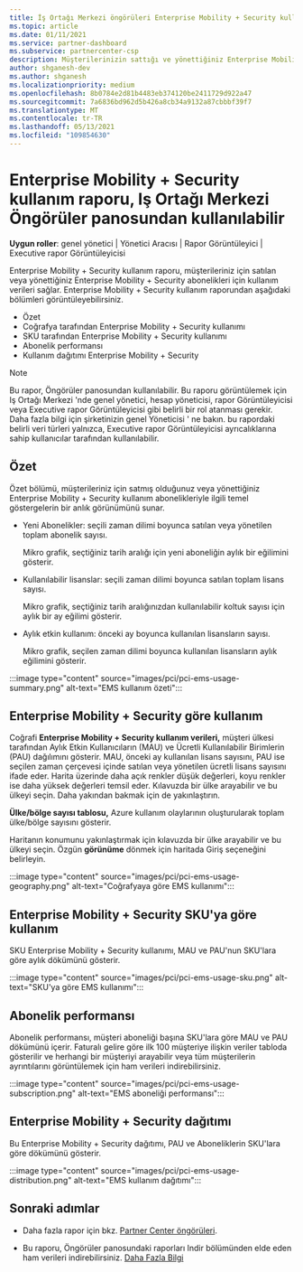 ```yaml
---
title: İş Ortağı Merkezi öngörüleri Enterprise Mobility + Security kullanım raporu
ms.topic: article
ms.date: 01/11/2021
ms.service: partner-dashboard
ms.subservice: partnercenter-csp
description: Müşterilerinizin sattığı ve yönettiğiniz Enterprise Mobility + Security aboneliklerin kullanımı ile ilgili olarak neler yapabileceğinizi görün.
author: shganesh-dev
ms.author: shganesh
ms.localizationpriority: medium
ms.openlocfilehash: 8b0784e2d81b4483eb374120be2411729d922a47
ms.sourcegitcommit: 7a6836bd962d5b426a8cb34a9132a87cbbbf39f7
ms.translationtype: MT
ms.contentlocale: tr-TR
ms.lasthandoff: 05/13/2021
ms.locfileid: "109854630"
---
```

# <a name="enterprise-mobility--security-usage-report-available-from-the-partner-center-insights-dashboard"></a>Enterprise Mobility + Security kullanım raporu, Iş Ortağı Merkezi Öngörüler panosundan kullanılabilir

**Uygun roller**: genel yönetici | Yönetici Aracısı | Rapor Görüntüleyici | Executive rapor Görüntüleyicisi

Enterprise Mobility + Security kullanım raporu, müşterileriniz için satılan veya yönettiğiniz Enterprise Mobility + Security abonelikleri için kullanım verileri sağlar. Enterprise Mobility + Security kullanım raporundan aşağıdaki bölümleri görüntüleyebilirsiniz.

- Özet
- Coğrafya tarafından Enterprise Mobility + Security kullanımı
- SKU tarafından Enterprise Mobility + Security kullanımı
- Abonelik performansı
- Kullanım dağıtımı Enterprise Mobility + Security

 > [!NOTE]
 > Bu rapor, Öngörüler panosundan kullanılabilir. Bu raporu görüntülemek için Iş Ortağı Merkezi 'nde genel yönetici, hesap yöneticisi, rapor Görüntüleyicisi veya Executive rapor Görüntüleyicisi gibi belirli bir rol atanması gerekir. Daha fazla bilgi için şirketinizin genel Yöneticisi ' ne bakın. bu rapordaki belirli veri türleri yalnızca, Executive rapor Görüntüleyicisi ayrıcalıklarına sahip kullanıcılar tarafından kullanılabilir.

## <a name="summary"></a>Özet

Özet bölümü, müşterileriniz için satmış olduğunuz veya yönettiğiniz Enterprise Mobility + Security kullanım abonelikleriyle ilgili temel göstergelerin bir anlık görünümünü sunar. 

- Yeni Abonelikler: seçili zaman dilimi boyunca satılan veya yönetilen toplam abonelik sayısı.

   Mikro grafik, seçtiğiniz tarih aralığı için yeni aboneliğin aylık bir eğilimini gösterir.

- Kullanılabilir lisanslar: seçili zaman dilimi boyunca satılan toplam lisans sayısı.

   Mikro grafik, seçtiğiniz tarih aralığınızdan kullanılabilir koltuk sayısı için aylık bir ay eğilimi gösterir.

- Aylık etkin kullanım: önceki ay boyunca kullanılan lisansların sayısı.

   Mikro grafik, seçilen zaman dilimi boyunca kullanılan lisansların aylık eğilimini gösterir.

:::image type="content" source="images/pci/pci-ems-usage-summary.png" alt-text="EMS kullanım özeti":::

## <a name="enterprise-mobility--security-usage-by-geography"></a>Enterprise Mobility + Security göre kullanım

Coğrafi **Enterprise Mobility + Security kullanım verileri,** müşteri ülkesi tarafından Aylık Etkin Kullanıcıların (MAU) ve Ücretli Kullanılabilir Birimlerin (PAU) dağılımını gösterir. MAU, önceki ay kullanılan lisans sayısını, PAU ise seçilen zaman çerçevesi içinde satılan veya yönetilen ücretli lisans sayısını ifade eder. Harita üzerinde daha açık renkler düşük değerleri, koyu renkler ise daha yüksek değerleri temsil eder. Kılavuzda bir ülke arayabilir ve bu ülkeyi seçin. Daha yakından bakmak için de yakınlaştırın.

**Ülke/bölge sayısı tablosu,** Azure kullanım olaylarının oluşturularak toplam ülke/bölge sayısını gösterir.

Haritanın konumunu yakınlaştırmak için kılavuzda bir ülke arayabilir ve bu ülkeyi seçin. Özgün **görünüme** dönmek için haritada Giriş seçeneğini belirleyin.

:::image type="content" source="images/pci/pci-ems-usage-geography.png" alt-text="Coğrafyaya göre EMS kullanımı":::

## <a name="enterprise-mobility--security-usage-by-sku"></a>Enterprise Mobility + Security SKU'ya göre kullanım

SKU Enterprise Mobility + Security kullanımı, MAU ve PAU'nun SKU'lara göre aylık dökümünü gösterir.

:::image type="content" source="images/pci/pci-ems-usage-sku.png" alt-text="SKU'ya göre EMS kullanımı":::

## <a name="subscriptions-performance"></a>Abonelik performansı

Abonelik performansı, müşteri aboneliği başına SKU'lara göre MAU ve PAU dökümünü içerir. Faturalı gelire göre ilk 100 müşteriye ilişkin veriler tabloda gösterilir ve herhangi bir müşteriyi arayabilir veya tüm müşterilerin ayrıntılarını görüntülemek için ham verileri indirebilirsiniz.

:::image type="content" source="images/pci/pci-ems-usage-subscription.png" alt-text="EMS aboneliği performansı":::

## <a name="enterprise-mobility--security-usage-distribution"></a>Enterprise Mobility + Security dağıtımı

Bu Enterprise Mobility + Security dağıtımı, PAU ve Aboneliklerin SKU'lara göre dökümünü gösterir.

:::image type="content" source="images/pci/pci-ems-usage-distribution.png" alt-text="EMS kullanım dağıtımı":::

## <a name="next-steps"></a>Sonraki adımlar

- Daha fazla rapor için bkz. [Partner Center öngörüleri](partner-center-insights.md).

- Bu raporu, Öngörüler panosundaki raporları Indir bölümünden elde eden ham verileri indirebilirsiniz. [Daha Fazla Bilgi](pci-download-reports.md) 
